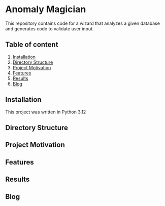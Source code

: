 # Anomaly Magician

This repository contains code for a wizard that analyzes a given database and generates code to validate user input.

## Table of content

1. [Installation](#installation)
2. [Directory Structure](#directoryStructure)
3. [Project Motivation](#motivation)
4. [Features](#features)
5. [Results](#results)
6. [Blog](#blog)

## Installation <a name="installation"></a>
This project was written in Python 3.12
## Directory Structure <a name="directoryStructure"></a>
## Project Motivation <a name="motivation"></a>
## Features <a name="features"></a>
## Results <a name="results"></a>
## Blog <a name="blog"></a>
